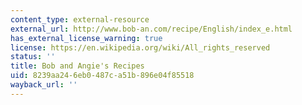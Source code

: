 ```yaml
---
content_type: external-resource
external_url: http://www.bob-an.com/recipe/English/index_e.html
has_external_license_warning: true
license: https://en.wikipedia.org/wiki/All_rights_reserved
status: ''
title: Bob and Angie's Recipes
uid: 8239aa24-6eb0-487c-a51b-896e04f85518
wayback_url: ''
---
```

